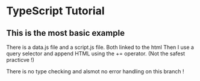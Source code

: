 # TypeScript Tutorial

## This is the most basic example

There is a data.js file and a script.js file. Both linked to the html
Then I use a query selector and append HTML using the += operator. (Not the safest practicve !)

There is no type checking and alsmot no error handling on this branch !
